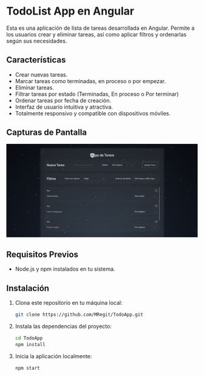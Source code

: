# TodoList App en Angular

Esta es una aplicación de lista de tareas desarrollada en Angular. Permite a los usuarios crear y eliminar tareas, así como aplicar filtros y ordenarlas según sus necesidades.

## Características

- Crear nuevas tareas.
- Marcar tareas como terminadas, en proceso o por empezar.
- Eliminar tareas.
- Filtrar tareas por estado (Terminadas, En proceso o Por terminar)
- Ordenar tareas por fecha de creación.
- Interfaz de usuario intuitiva y atractiva.
- Totalmente responsivo y compatible con dispositivos móviles.

## Capturas de Pantalla

![Captura de pantalla 1](screenshots/screenshot1.png)

## Requisitos Previos

- Node.js y npm instalados en tu sistema.

## Instalación

1. Clona este repositorio en tu máquina local:

   ```bash
   git clone https://github.com/MRegit/TodoApp.git
   
2. Instala las dependencias del proyecto:
   ```bash
   cd TodoApp
   npm install
   
3. Inicia la aplicación localmente:
   ```bash
   npm start
